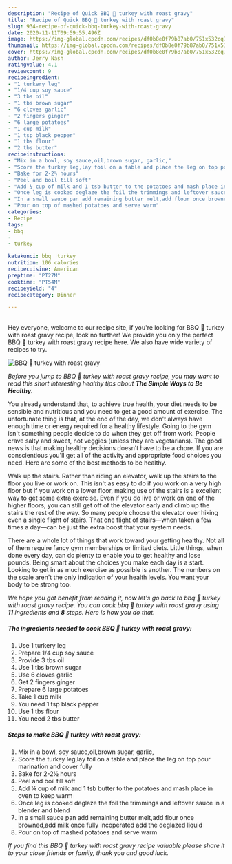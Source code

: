 ```yaml
---
description: "Recipe of Quick BBQ 🦃 turkey with roast gravy"
title: "Recipe of Quick BBQ 🦃 turkey with roast gravy"
slug: 934-recipe-of-quick-bbq-turkey-with-roast-gravy
date: 2020-11-11T09:59:55.496Z
image: https://img-global.cpcdn.com/recipes/df0b8e0f79b87ab0/751x532cq70/bbq-🦃-turkey-with-roast-gravy-recipe-main-photo.jpg
thumbnail: https://img-global.cpcdn.com/recipes/df0b8e0f79b87ab0/751x532cq70/bbq-🦃-turkey-with-roast-gravy-recipe-main-photo.jpg
cover: https://img-global.cpcdn.com/recipes/df0b8e0f79b87ab0/751x532cq70/bbq-🦃-turkey-with-roast-gravy-recipe-main-photo.jpg
author: Jerry Nash
ratingvalue: 4.1
reviewcount: 9
recipeingredient:
- "1 turkery leg"
- "1/4 cup soy sauce"
- "3 tbs oil"
- "1 tbs brown sugar"
- "6 cloves garlic"
- "2 fingers ginger"
- "6 large potatoes"
- "1 cup milk"
- "1 tsp black pepper"
- "1 tbs flour"
- "2 tbs butter"
recipeinstructions:
- "Mix in a bowl, soy sauce,oil,brown sugar, garlic,"
- "Score the turkey leg,lay foil on a table and place the leg on top pour marination and cover fully"
- "Bake for 2-2½ hours"
- "Peel and boil till soft"
- "Add ¼ cup of milk and 1 tsb butter to the potatoes and mash place in oven to keep warm"
- "Once leg is cooked deglaze the foil the trimmings and leftover sauce in a blender and blend"
- "In a small sauce pan add remaining butter melt,add flour once browned,add milk once fully incoperated add the deglazed liquid"
- "Pour on top of mashed potatoes and serve warm"
categories:
- Recipe
tags:
- bbq
- 
- turkey

katakunci: bbq  turkey 
nutrition: 106 calories
recipecuisine: American
preptime: "PT27M"
cooktime: "PT54M"
recipeyield: "4"
recipecategory: Dinner

---
```

<br>
Hey everyone, welcome to our recipe site, if you're looking for BBQ 🦃 turkey with roast gravy recipe, look no further! We provide you only the perfect BBQ 🦃 turkey with roast gravy recipe here. We also have wide variety of recipes to try.
<br>


![BBQ 🦃 turkey with roast gravy](https://img-global.cpcdn.com/recipes/df0b8e0f79b87ab0/751x532cq70/bbq-🦃-turkey-with-roast-gravy-recipe-main-photo.jpg)

<i>Before you jump to BBQ 🦃 turkey with roast gravy recipe, you may want to read this short interesting healthy tips about <strong>The Simple Ways to Be Healthy</strong>.</i>

You already understand that, to achieve true health, your diet needs to be sensible and nutritious and you need to get a good amount of exercise. The unfortunate thing is that, at the end of the day, we don't always have enough time or energy required for a healthy lifestyle. Going to the gym isn't something people decide to do when they get off from work. People crave salty and sweet, not veggies (unless they are vegetarians). The good news is that making healthy decisions doesn’t have to be a chore. If you are conscientious you'll get all of the activity and appropriate food choices you need. Here are some of the best methods to be healthy.

Walk up the stairs. Rather than riding an elevator, walk up the stairs to the floor you live or work on. This isn't as easy to do if you work on a very high floor but if you work on a lower floor, making use of the stairs is a excellent way to get some extra exercise. Even if you do live or work on one of the higher floors, you can still get off of the elevator early and climb up the stairs the rest of the way. So many people choose the elevator over hiking even a single flight of stairs. That one flight of stairs—when taken a few times a day—can be just the extra boost that your system needs. 

There are a whole lot of things that work toward your getting healthy. Not all of them require fancy gym memberships or limited diets. Little things, when done every day, can do plenty to enable you to get healthy and lose pounds. Being smart about the choices you make each day is a start. Looking to get in as much exercise as possible is another. The numbers on the scale aren't the only indication of your health levels. You want your body to be strong too. 


<i>We hope you got benefit from reading it, now let's go back to bbq 🦃 turkey with roast gravy recipe. You can cook bbq 🦃 turkey with roast gravy using <strong>11</strong> ingredients and <strong>8</strong> steps. Here is how you do that.
</i>

##### The ingredients needed to cook BBQ 🦃 turkey with roast gravy:

1. Use 1 turkery leg
1. Prepare 1/4 cup soy sauce
1. Provide 3 tbs oil
1. Use 1 tbs brown sugar
1. Use 6 cloves garlic
1. Get 2 fingers ginger
1. Prepare 6 large potatoes
1. Take 1 cup milk
1. You need 1 tsp black pepper
1. Use 1 tbs flour
1. You need 2 tbs butter


##### Steps to make BBQ 🦃 turkey with roast gravy:

1. Mix in a bowl, soy sauce,oil,brown sugar, garlic,
1. Score the turkey leg,lay foil on a table and place the leg on top pour marination and cover fully
1. Bake for 2-2½ hours
1. Peel and boil till soft
1. Add ¼ cup of milk and 1 tsb butter to the potatoes and mash place in oven to keep warm
1. Once leg is cooked deglaze the foil the trimmings and leftover sauce in a blender and blend
1. In a small sauce pan add remaining butter melt,add flour once browned,add milk once fully incoperated add the deglazed liquid
1. Pour on top of mashed potatoes and serve warm


<i>If you find this BBQ 🦃 turkey with roast gravy recipe valuable please share it to your close friends or family, thank you and good luck.</i>
